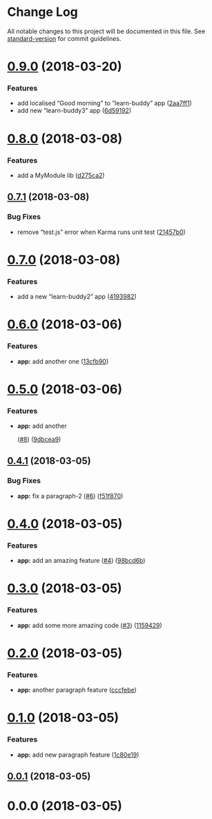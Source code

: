 # Change Log

All notable changes to this project will be documented in this file. See [standard-version](https://github.com/conventional-changelog/standard-version) for commit guidelines.

<a name="0.9.0"></a>
# [0.9.0](https://github.com/sryzycki/learn-buddy-ci/compare/v0.8.0...v0.9.0) (2018-03-20)


### Features

* add localised “Good morning” to “learn-buddy” app ([2aa7ff1](https://github.com/sryzycki/learn-buddy-ci/commit/2aa7ff1))
* add new “learn-buddy3” app ([6d59192](https://github.com/sryzycki/learn-buddy-ci/commit/6d59192))



<a name="0.8.0"></a>
# [0.8.0](https://github.com/sryzycki/learn-buddy-ci/compare/v0.7.1...v0.8.0) (2018-03-08)


### Features

* add a MyModule lib ([d275ca2](https://github.com/sryzycki/learn-buddy-ci/commit/d275ca2))



<a name="0.7.1"></a>
## [0.7.1](https://github.com/sryzycki/learn-buddy-ci/compare/v0.7.0...v0.7.1) (2018-03-08)


### Bug Fixes

* remove “test.js” error when Karma runs unit test ([21457b0](https://github.com/sryzycki/learn-buddy-ci/commit/21457b0))



<a name="0.7.0"></a>
# [0.7.0](https://github.com/sryzycki/learn-buddy-ci/compare/v0.6.0...v0.7.0) (2018-03-08)


### Features

* add a new “learn-buddy2” app ([4193982](https://github.com/sryzycki/learn-buddy-ci/commit/4193982))



<a name="0.6.0"></a>
# [0.6.0](https://github.com/sryzycki/learn-buddy-ci/compare/v0.5.0...v0.6.0) (2018-03-06)


### Features

* **app:** add another one ([13cfb90](https://github.com/sryzycki/learn-buddy-ci/commit/13cfb90))



<a name="0.5.0"></a>
# [0.5.0](https://github.com/sryzycki/learn-buddy-ci/compare/v0.4.1...v0.5.0) (2018-03-06)


### Features

* **app:** add another <p> ([#8](https://github.com/sryzycki/learn-buddy-ci/issues/8)) ([9dbcea9](https://github.com/sryzycki/learn-buddy-ci/commit/9dbcea9))



<a name="0.4.1"></a>
## [0.4.1](https://github.com/sryzycki/learn-buddy-ci/compare/v0.4.0...v0.4.1) (2018-03-05)


### Bug Fixes

* **app:** fix a paragraph-2 ([#6](https://github.com/sryzycki/learn-buddy-ci/issues/6)) ([f51f870](https://github.com/sryzycki/learn-buddy-ci/commit/f51f870))



<a name="0.4.0"></a>
# [0.4.0](https://github.com/sryzycki/learn-buddy-ci/compare/v0.3.0...v0.4.0) (2018-03-05)


### Features

* **app:** add an amazing feature ([#4](https://github.com/sryzycki/learn-buddy-ci/issues/4)) ([98bcd6b](https://github.com/sryzycki/learn-buddy-ci/commit/98bcd6b))



<a name="0.3.0"></a>
# [0.3.0](https://github.com/sryzycki/learn-buddy-ci/compare/v0.2.0...v0.3.0) (2018-03-05)


### Features

* **app:** add some more amazing code ([#3](https://github.com/sryzycki/learn-buddy-ci/issues/3)) ([1159429](https://github.com/sryzycki/learn-buddy-ci/commit/1159429))



<a name="0.2.0"></a>
# [0.2.0](https://github.com/sryzycki/learn-buddy-ci/compare/v0.1.0...v0.2.0) (2018-03-05)


### Features

* **app:** another paragraph feature ([cccfebe](https://github.com/sryzycki/learn-buddy-ci/commit/cccfebe))



<a name="0.1.0"></a>
# [0.1.0](https://github.com/sryzycki/learn-buddy-ci/compare/v0.0.1...v0.1.0) (2018-03-05)


### Features

* **app:** add new paragraph feature ([1c80e19](https://github.com/sryzycki/learn-buddy-ci/commit/1c80e19))



<a name="0.0.1"></a>
## [0.0.1](https://github.com/sryzycki/learn-buddy-ci/compare/v0.0.0...v0.0.1) (2018-03-05)



<a name="0.0.0"></a>
# 0.0.0 (2018-03-05)
